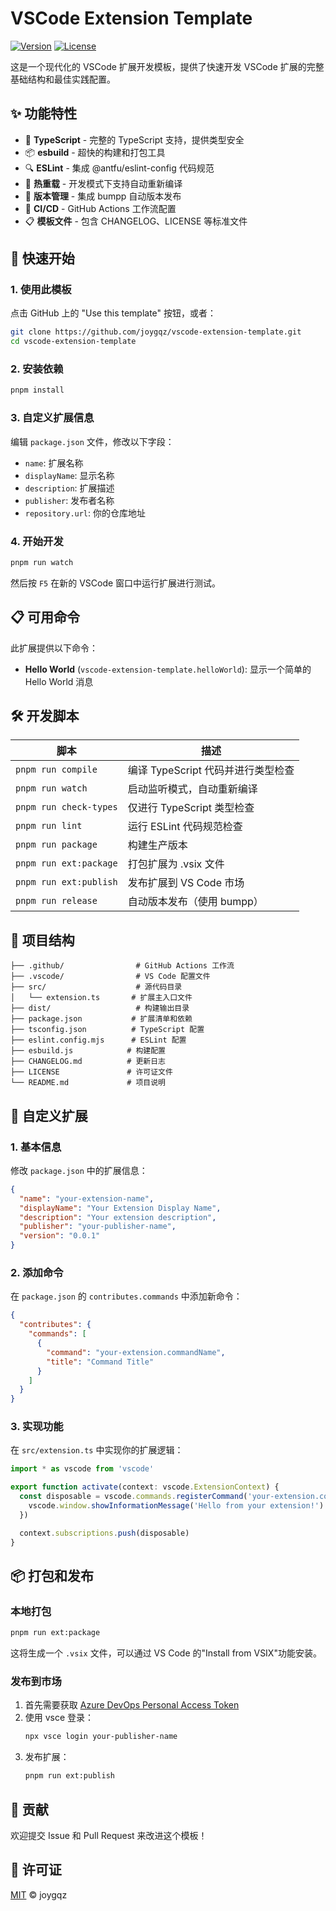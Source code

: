 # VSCode Extension Template

[![Version](https://img.shields.io/github/package-json/v/joygqz/vscode-extension-template)](https://github.com/joygqz/vscode-extension-template)
[![License](https://img.shields.io/github/license/joygqz/vscode-extension-template)](https://github.com/joygqz/vscode-extension-template/blob/main/LICENSE)

这是一个现代化的 VSCode 扩展开发模板，提供了快速开发 VSCode 扩展的完整基础结构和最佳实践配置。

## ✨ 功能特性

- 🔧 **TypeScript** - 完整的 TypeScript 支持，提供类型安全
- 📦 **esbuild** - 超快的构建和打包工具
- 🔍 **ESLint** - 集成 @antfu/eslint-config 代码规范
- 🚀 **热重载** - 开发模式下支持自动重新编译
- 📝 **版本管理** - 集成 bumpp 自动版本发布
- 🔄 **CI/CD** - GitHub Actions 工作流配置
- 📋 **模板文件** - 包含 CHANGELOG、LICENSE 等标准文件

## 🚀 快速开始

### 1. 使用此模板

点击 GitHub 上的 "Use this template" 按钮，或者：

```bash
git clone https://github.com/joygqz/vscode-extension-template.git
cd vscode-extension-template
```

### 2. 安装依赖

```bash
pnpm install
```

### 3. 自定义扩展信息

编辑 `package.json` 文件，修改以下字段：
- `name`: 扩展名称
- `displayName`: 显示名称
- `description`: 扩展描述
- `publisher`: 发布者名称
- `repository.url`: 你的仓库地址

### 4. 开始开发

```bash
pnpm run watch
```

然后按 `F5` 在新的 VSCode 窗口中运行扩展进行测试。

## 📋 可用命令

此扩展提供以下命令：

- **Hello World** (`vscode-extension-template.helloWorld`): 显示一个简单的 Hello World 消息

## 🛠️ 开发脚本

| 脚本 | 描述 |
|------|------|
| `pnpm run compile` | 编译 TypeScript 代码并进行类型检查 |
| `pnpm run watch` | 启动监听模式，自动重新编译 |
| `pnpm run check-types` | 仅进行 TypeScript 类型检查 |
| `pnpm run lint` | 运行 ESLint 代码规范检查 |
| `pnpm run package` | 构建生产版本 |
| `pnpm run ext:package` | 打包扩展为 .vsix 文件 |
| `pnpm run ext:publish` | 发布扩展到 VS Code 市场 |
| `pnpm run release` | 自动版本发布（使用 bumpp） |

## 📁 项目结构

```
├── .github/                # GitHub Actions 工作流
├── .vscode/                # VS Code 配置文件
├── src/                    # 源代码目录
│   └── extension.ts       # 扩展主入口文件
├── dist/                   # 构建输出目录
├── package.json           # 扩展清单和依赖
├── tsconfig.json          # TypeScript 配置
├── eslint.config.mjs      # ESLint 配置
├── esbuild.js            # 构建配置
├── CHANGELOG.md          # 更新日志
├── LICENSE               # 许可证文件
└── README.md             # 项目说明
```

## 🔧 自定义扩展

### 1. 基本信息
修改 `package.json` 中的扩展信息：
```json
{
  "name": "your-extension-name",
  "displayName": "Your Extension Display Name",
  "description": "Your extension description",
  "publisher": "your-publisher-name",
  "version": "0.0.1"
}
```

### 2. 添加命令
在 `package.json` 的 `contributes.commands` 中添加新命令：
```json
{
  "contributes": {
    "commands": [
      {
        "command": "your-extension.commandName",
        "title": "Command Title"
      }
    ]
  }
}
```

### 3. 实现功能
在 `src/extension.ts` 中实现你的扩展逻辑：
```typescript
import * as vscode from 'vscode'

export function activate(context: vscode.ExtensionContext) {
  const disposable = vscode.commands.registerCommand('your-extension.commandName', () => {
    vscode.window.showInformationMessage('Hello from your extension!')
  })

  context.subscriptions.push(disposable)
}
```

## 📦 打包和发布

### 本地打包
```bash
pnpm run ext:package
```
这将生成一个 `.vsix` 文件，可以通过 VS Code 的"Install from VSIX"功能安装。

### 发布到市场
1. 首先需要获取 [Azure DevOps Personal Access Token](https://code.visualstudio.com/api/working-with-extensions/publishing-extension#get-a-personal-access-token)
2. 使用 vsce 登录：
   ```bash
   npx vsce login your-publisher-name
   ```
3. 发布扩展：
   ```bash
   pnpm run ext:publish
   ```

## 🤝 贡献

欢迎提交 Issue 和 Pull Request 来改进这个模板！

## 📄 许可证

[MIT](LICENSE) © joygqz
